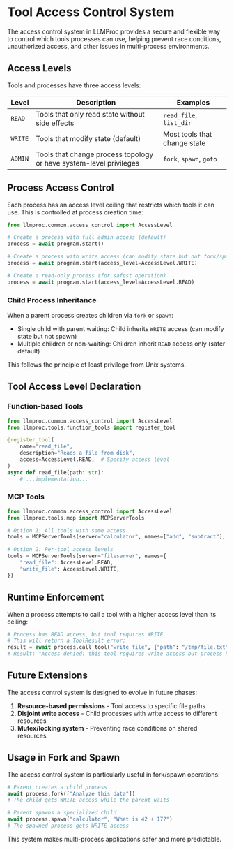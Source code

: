 # Tool Access Control System

The access control system in LLMProc provides a secure and flexible way to control which tools processes can use, helping prevent race conditions, unauthorized access, and other issues in multi-process environments.

## Access Levels

Tools and processes have three access levels:

| Level | Description | Examples |
|-------|-------------|----------|
| `READ` | Tools that only read state without side effects | `read_file`, `list_dir` |
| `WRITE` | Tools that modify state (default) | Most tools that change state |
| `ADMIN` | Tools that change process topology or have system-level privileges | `fork`, `spawn`, `goto` |

## Process Access Control

Each process has an access level ceiling that restricts which tools it can use. This is controlled at process creation time:

```python
from llmproc.common.access_control import AccessLevel

# Create a process with full admin access (default)
process = await program.start()

# Create a process with write access (can modify state but not fork/spawn)
process = await program.start(access_level=AccessLevel.WRITE)

# Create a read-only process (for safest operation)
process = await program.start(access_level=AccessLevel.READ)
```

### Child Process Inheritance

When a parent process creates children via `fork` or `spawn`:

- Single child with parent waiting: Child inherits `WRITE` access (can modify state but not spawn)
- Multiple children or non-waiting: Children inherit `READ` access only (safer default)

This follows the principle of least privilege from Unix systems.

## Tool Access Level Declaration

### Function-based Tools

```python
from llmproc.common.access_control import AccessLevel
from llmproc.tools.function_tools import register_tool

@register_tool(
    name="read_file",
    description="Reads a file from disk",
    access=AccessLevel.READ,  # Specify access level
)
async def read_file(path: str):
    # ...implementation...
```

### MCP Tools

```python
from llmproc.common.access_control import AccessLevel
from llmproc.tools.mcp import MCPServerTools

# Option 1: All tools with same access
tools = MCPServerTools(server="calculator", names=["add", "subtract"], access=AccessLevel.READ)

# Option 2: Per-tool access levels
tools = MCPServerTools(server="fileserver", names={
    "read_file": AccessLevel.READ,
    "write_file": AccessLevel.WRITE,
})
```

## Runtime Enforcement

When a process attempts to call a tool with a higher access level than its ceiling:

```python
# Process has READ access, but tool requires WRITE
# This will return a ToolResult error:
result = await process.call_tool("write_file", {"path": "/tmp/file.txt", "content": "data"})
# Result: "Access denied: this tool requires write access but process has read"
```

## Future Extensions

The access control system is designed to evolve in future phases:

1. **Resource-based permissions** - Tool access to specific file paths
2. **Disjoint write access** - Child processes with write access to different resources
3. **Mutex/locking system** - Preventing race conditions on shared resources

## Usage in Fork and Spawn

The access control system is particularly useful in fork/spawn operations:

```python
# Parent creates a child process
await process.fork(["Analyze this data"])
# The child gets WRITE access while the parent waits

# Parent spawns a specialized child
await process.spawn("calculator", "What is 42 + 17?")
# The spawned process gets WRITE access
```

This system makes multi-process applications safer and more predictable.
